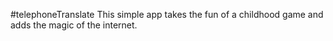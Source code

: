 #telephoneTranslate
This simple app takes the fun of a childhood game and adds the magic of the internet.